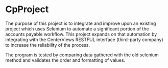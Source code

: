 # CpProject

The purpose of this project is to integrate and improve upon an existing project which uses Selenium to automate a significant portion of the accounts payable workflow. This project expands on that automation by integrating with the CenterViews RESTFUL interface (third-party company) to increase the reliability of the process. 

The program is tested by comparing data gathered with the old selenium method and validates the order and formatting of values.
